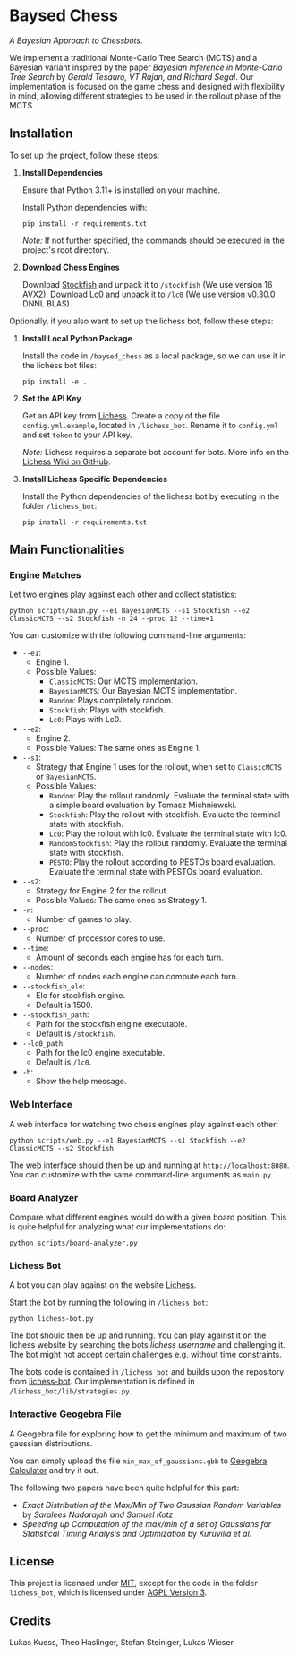 # Baysed Chess

*A Bayesian Approach to Chessbots.*

We implement a traditional Monte-Carlo Tree Search (MCTS) and a Bayesian variant inspired by the paper *Bayesian Inference in Monte-Carlo Tree Search* by *Gerald Tesauro, VT Rajan, and Richard Segal*.
Our implementation is focused on the game chess and designed with flexibility in mind, allowing different strategies to be used in the rollout phase of the MCTS.

## Installation

To set up the project, follow these steps:

1. **Install Dependencies**
    
    Ensure that Python 3.11+ is installed on your machine.

    Install Python dependencies with:
    
    ```console
    pip install -r requirements.txt
    ```
   
   *Note:* If not further specified, the commands should be executed in the project's root directory.

2. **Download Chess Engines**

   Download [Stockfish](https://stockfishchess.org/) and unpack it to `/stockfish` (We use version 16 AVX2).
   Download [Lc0](https://lczero.org/play/download/) and unpack it to `/lc0` (We use version v0.30.0 DNNL BLAS).

Optionally, if you also want to set up the lichess bot, follow these steps:

1. **Install Local Python Package**

   Install the code in `/baysed_chess` as a local package, so we can use it in the lichess bot files:
    ```console
    pip install -e .
    ```
   
2. **Set the API Key**

   Get an API key from [Lichess](https://lichess.org/). 
   Create a copy of the file `config.yml.example`, located in `/lichess_bot`.
   Rename it to `config.yml` and set `token` to your API key.
 
   *Note:* Lichess requires a separate bot account for bots. More info on the [Lichess Wiki on GitHub](https://github.com/lichess-bot-devs/lichess-bot/wiki/How-to-create-a-Lichess-OAuth-token).

3. **Install Lichess Specific Dependencies**

   Install the Python dependencies of the lichess bot by executing in the folder `/lichess_bot`:
    ```console
    pip install -r requirements.txt
    ```

## Main Functionalities

### Engine Matches

Let two engines play against each other and collect statistics:

```console
python scripts/main.py --e1 BayesianMCTS --s1 Stockfish --e2 ClassicMCTS --s2 Stockfish -n 24 --proc 12 --time=1 
```

You can customize with the following command-line arguments:

* `--e1`:
  * Engine 1.
  * Possible Values:
    * `ClassicMCTS`: Our MCTS implementation.
    * `BayesianMCTS`: Our Bayesian MCTS implementation.
    * `Random`: Plays completely random.
    * `Stockfish`: Plays with stockfish.
    * `Lc0`: Plays with Lc0.
* `--e2`:
  * Engine 2.
  * Possible Values: The same ones as Engine 1.
* `--s1`:
  * Strategy that Engine 1 uses for the rollout, when set to `ClassicMCTS` or `BayesianMCTS`. 
  * Possible Values:
    * `Random`: Play the rollout randomly. Evaluate the terminal state with a simple board evaluation by Tomasz Michniewski.
    * `Stockfish`: Play the rollout with stockfish. Evaluate the terminal state with stockfish.
    * `Lc0`: Play the rollout with lc0. Evaluate the terminal state with lc0.
    * `RandomStockfish`: Play the rollout randomly. Evaluate the terminal state with stockfish.
    * `PESTO`:  Play the rollout according to PESTOs board evaluation. Evaluate the terminal state with PESTOs board evaluation.
* `--s2`:
  * Strategy for Engine 2 for the rollout.
  * Possible Values: The same ones as Strategy 1.
* `-n`:
  * Number of games to play.
* `--proc`:
  * Number of processor cores to use.
* `--time`:
  * Amount of seconds each engine has for each turn.
* `--nodes`:
  * Number of nodes each engine can compute each turn.
* `--stockfish_elo`:
  * Elo for stockfish engine.
  * Default is 1500.
* `--stockfish_path`:
  * Path for the stockfish engine executable.
  * Default is `/stockfish`.
* `--lc0_path`:
   * Path for the lc0 engine executable.
   * Default is `/lc0`.
* `-h`:
  * Show the help message.

### Web Interface

A web interface for watching two chess engines play against each other:

```console
python scripts/web.py --e1 BayesianMCTS --s1 Stockfish --e2 ClassicMCTS --s2 Stockfish
```

The web interface should then be up and running at `http://localhost:8080`. 
You can customize with the same command-line arguments as `main.py`.

### Board Analyzer

Compare what different engines would do with a given board position.
This is quite helpful for analyzing what our implementations do:

```console
python scripts/board-analyzer.py 
```

### Lichess Bot

A bot you can play against on the website [Lichess](https://lichess.org/). 

Start the bot by running the following in `/lichess_bot`:

```console
python lichess-bot.py
```

The bot should then be up and running.
You can play against it on the lichess website by searching the bots *lichess username* and challenging it.
The bot might not accept certain challenges e.g. without time constraints.

The bots code is contained in `/lichess_bot` and builds upon the repository from [lichess-bot](https://github.com/lichess-bot-devs/lichess-bot).
Our implementation is defined in `/lichess_bot/lib/strategies.py`.

### Interactive Geogebra File

A Geogebra file for exploring how to get the minimum and maximum of two gaussian distributions.

You can simply upload the file `min_max_of_gaussians.gbb` to [Geogebra Calculator](https://www.geogebra.org/calculator) and try it out. 

The following two papers have been quite helpful for this part:

* *Exact Distribution of the Max/Min of Two Gaussian Random Variables* by *Saralees Nadarajah and Samuel Kotz*
* *Speeding up Computation of the max/min of a set of Gaussians for Statistical Timing Analysis and Optimization* by *Kuruvilla et al.*

## License

This project is licensed under [MIT](LICENSE-MIT), except for the code in the folder `lichess_bot`, which is licensed under [AGPL Version 3](LICENSE-AGPL).


## Credits

Lukas Kuess, Theo Haslinger, Stefan Steiniger, Lukas Wieser
